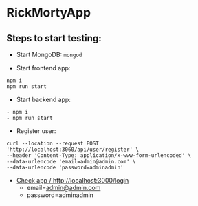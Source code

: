 # RickMortyApp

## Steps to start testing:

- Start MongoDB: `mongod`

- Start frontend app:
```shell
npm i
npm run start
```

- Start backend app:
```shell
- npm i
- npm run start
```
- Register user:
```shell
curl --location --request POST 'http://localhost:3060/api/user/register' \
--header 'Content-Type: application/x-www-form-urlencoded' \
--data-urlencode 'email=admin@admin.com' \
--data-urlencode 'password=adminadmin'
```
- [Check app / http://localhost:3000/login](http://localhost:3000/login)
    - email=admin@admin.com
    - password=adminadmin